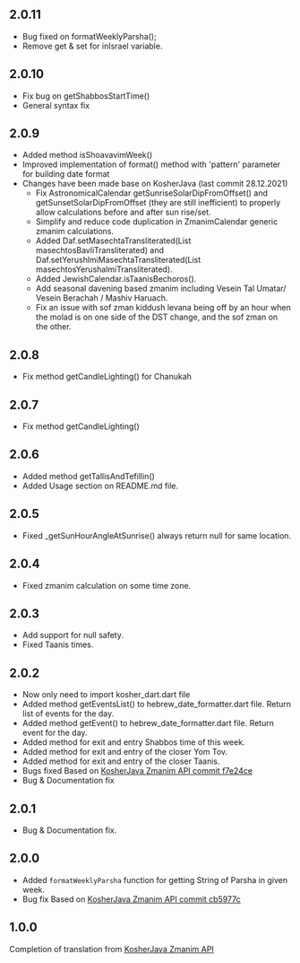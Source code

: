 ## 2.0.11
- Bug fixed on formatWeeklyParsha();
- Remove  get & set for inIsrael variable.

## 2.0.10
- Fix bug on getShabbosStartTime()
- General syntax fix

## 2.0.9
- Added method isShoavavimWeek()
- Improved implementation of format() method with 'pattern' parameter for building date format
- Changes have been made base on KosherJava (last commit 28.12.2021)
  - Fix AstronomicalCalendar getSunriseSolarDipFromOffset() and getSunsetSolarDipFromOffset (they are still inefficient) to properly allow calculations before and after sun rise/set.
  - Simplify and reduce code duplication in ZmanimCalendar generic zmanim calculations.
  - Added Daf.setMasechtaTransliterated(List<String> masechtosBavliTransliterated) and Daf.setYerushlmiMasechtaTransliterated(List<String> masechtosYerushalmiTransliterated).
  - Added JewishCalendar.isTaanisBechoros().
  - Add seasonal davening based zmanim including Vesein Tal Umatar/ Vesein Berachah / Mashiv Haruach.
  - Fix an issue with sof zman kiddush levana being off by an hour when the molad is on one side of the DST change, and the sof zman on the other.

## 2.0.8
- Fix method getCandleLighting() for Chanukah

## 2.0.7
- Fix method getCandleLighting()

## 2.0.6
- Added method getTallisAndTefillin()
- Added Usage section on README.md file.

## 2.0.5
- Fixed _getSunHourAngleAtSunrise() always return null for same location.

## 2.0.4
- Fixed zmanim calculation on some time zone.

## 2.0.3
- Add support for null safety.
- Fixed Taanis times.

## 2.0.2

- Now only need to import kosher_dart.dart file
- Added method getEventsList() to hebrew_date_formatter.dart file. Return list of events for the day.
- Added method getEvent() to hebrew_date_formatter.dart file. Return event for the day.
- Added method for exit and entry Shabbos time of this week.
- Added method for exit and entry of the closer Yom Tov.
- Added method for exit and entry of the closer Taanis.
- Bugs fixed Based on [KosherJava Zmanim API commit f7e24ce](https://github.com/KosherJava/zmanim/tree/f7e24ce604e3fcd1c10824fc0d18bb7c8a0b7e99)
- Bug & Documentation fix

## 2.0.1

- Bug & Documentation fix.

## 2.0.0

- Added `formatWeeklyParsha` function for getting String of Parsha in given week.
- Bug fix Based on [KosherJava Zmanim API commit cb5977c](https://github.com/KosherJava/zmanim/tree/cb5977c9efa5396660f130eac0150d41b47613d2)

## 1.0.0

Completion of translation from [KosherJava Zmanim API](https://github.com/KosherJava/zmanim) 